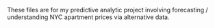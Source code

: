 These files are for my predictive analytic project involving forecasting / understanding NYC apartment prices via alternative data.
